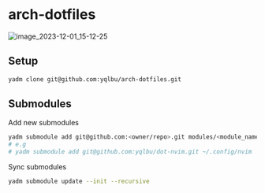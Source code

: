 # arch-dotfiles

![image_2023-12-01_15-12-25](https://github.com/yqlbu/arch-dotfiles/assets/31861128/34e4aa39-4e77-42ab-8918-7c328183cf39)

## Setup

```bash
yadm clone git@github.com:yqlbu/arch-dotfiles.git
```

## Submodules

Add new submodules

```bash
yadm submodule add git@github.com:<owner/repo>.git modules/<module_name>
# e.g
# yadm submodule add git@github.com:yqlbu/dot-nvim.git ~/.config/nvim
```

Sync submodules

```bash
yadm submodule update --init --recursive
```

